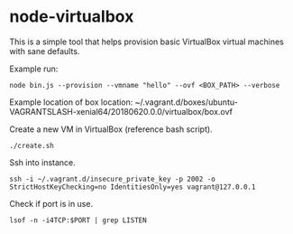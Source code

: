 # node-virtualbox

This is a simple tool that helps provision basic VirtualBox virtual machines with sane defaults.

Example run:

```
node bin.js --provision --vmname "hello" --ovf <BOX_PATH> --verbose
```

Example location of box location: ~/.vagrant.d/boxes/ubuntu-VAGRANTSLASH-xenial64/20180620.0.0/virtualbox/box.ovf

Create a new VM in VirtualBox (reference bash script).

```
./create.sh
```

Ssh into instance.
```
ssh -i ~/.vagrant.d/insecure_private_key -p 2002 -o StrictHostKeyChecking=no IdentitiesOnly=yes vagrant@127.0.0.1
```


Check if port is in use.
```
lsof -n -i4TCP:$PORT | grep LISTEN
```